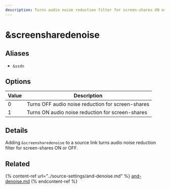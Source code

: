 ```yaml
---
description: Turns audio noise reduction filter for screen-shares ON or OFF
---
```


# \&screensharedenoise

## Aliases

* `&ssdn`

## Options

| Value | Description                                       |
| ----- | ------------------------------------------------- |
| 0     | Turns OFF audio noise reduction for screen-shares |
| 1     | Turns ON audio noise reduction for screen-shares  |

## Details

Adding `&screensharedenoise` to a source link turns audio noise reduction filter for screen-shares ON or OFF.

## Related

{% content-ref url="../source-settings/and-denoise.md" %}
[and-denoise.md](../source-settings/and-denoise.md)
{% endcontent-ref %}
